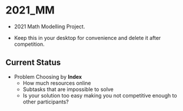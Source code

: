 # 2021_MM

* 2021 Math Modelling Project.

* Keep this in your desktop for convenience and delete it after competition.



## Current Status

* Problem Choosing by **Index**
  * How much resources online
  * Subtasks that are impossible to solve
  * Is your solution too easy making you not competitive enough to other participants?
